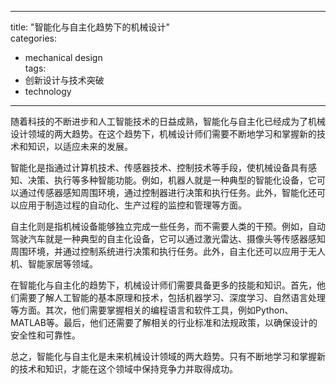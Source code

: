 
---  
title: "智能化与自主化趋势下的机械设计"  
categories:  
  - mechanical design  
tags: 
  - 创新设计与技术突破 
  - technology  
---  

随着科技的不断进步和人工智能技术的日益成熟，智能化与自主化已经成为了机械设计领域的两大趋势。在这个趋势下，机械设计师们需要不断地学习和掌握新的技术和知识，以适应未来的发展。

智能化是指通过计算机技术、传感器技术、控制技术等手段，使机械设备具有感知、决策、执行等多种智能功能。例如，机器人就是一种典型的智能化设备，它可以通过传感器感知周围环境，通过控制器进行决策和执行任务。此外，智能化还可以应用于制造过程的自动化、生产过程的监控和管理等方面。

自主化则是指机械设备能够独立完成一些任务，而不需要人类的干预。例如，自动驾驶汽车就是一种典型的自主化设备，它可以通过激光雷达、摄像头等传感器感知周围环境，并通过控制系统进行决策和执行任务。此外，自主化还可以应用于无人机、智能家居等领域。

在智能化与自主化的趋势下，机械设计师们需要具备更多的技能和知识。首先，他们需要了解人工智能的基本原理和技术，包括机器学习、深度学习、自然语言处理等方面。其次，他们需要掌握相关的编程语言和软件工具，例如Python、MATLAB等。最后，他们还需要了解相关的行业标准和法规政策，以确保设计的安全性和可靠性。

总之，智能化与自主化是未来机械设计领域的两大趋势。只有不断地学习和掌握新的技术和知识，才能在这个领域中保持竞争力并取得成功。 
